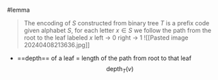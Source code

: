 #lemma 

>The encoding of $S$ constructed from binary tree $T$ is a prefix code
>	given alphabet $S$, for each letter $x\in S$ we follow the path from the root to the leaf labeled $x$ 
>		left $\rightarrow$ 0
>		right $\rightarrow$ 1
![[Pasted image 20240408213636.jpg]]

- ==depth== of a leaf = length of the path from root to that leaf 
$$\text{depth}_T(v)$$
